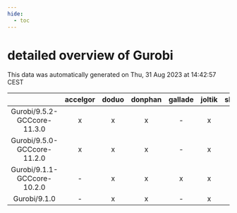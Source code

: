 ```yaml
---
hide:
  - toc
---
```


detailed overview of Gurobi
===========================


This data was automatically generated on Thu, 31 Aug 2023 at 14:42:57 CEST  

| |accelgor|doduo|donphan|gallade|joltik|skitty|swalot|victini|
| :---: | :---: | :---: | :---: | :---: | :---: | :---: | :---: | :---: |
|Gurobi/9.5.2-GCCcore-11.3.0|x|x|x|-|x|x|x|x|
|Gurobi/9.5.0-GCCcore-11.2.0|x|x|x|-|x|x|x|x|
|Gurobi/9.1.1-GCCcore-10.2.0|-|x|x|x|x|x|x|x|
|Gurobi/9.1.0|-|x|x|-|x|-|-|-|
